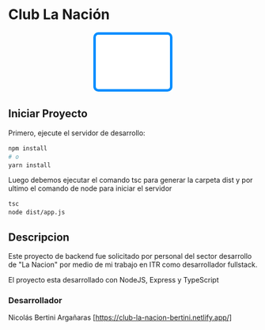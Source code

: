 # Club La Nación

<p align="center"><a href="https://club-la-nacion-bertini.netlify.app/" target="_blank" ><img width="150" height="110"src="./public/iconClubLN.png" alt="logo" style="max-width: 100%;background-color: #008dff;border-radius: 10px;padding: 5px;"></a></p>

## Iniciar Proyecto

Primero, ejecute el servidor de desarrollo:

```bash
npm install
# o
yarn install
```

Luego debemos ejecutar el comando tsc para generar la carpeta dist y por ultimo el comando de node para iniciar el servidor

```bash
tsc
node dist/app.js
```

## Descripcion

Este proyecto de backend fue solicitado por personal del sector desarrollo de "La Nacion" por medio de mi trabajo en ITR como desarrollador fullstack.

El proyecto esta desarrollado con NodeJS, Express y TypeScript

### Desarrollador

Nicolás Bertini Argañaras
[https://club-la-nacion-bertini.netlify.app/]
